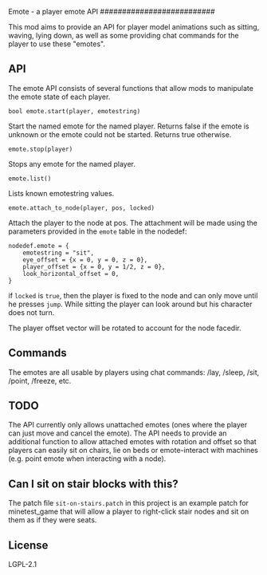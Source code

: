 Emote - a player emote API
##########################

This mod aims to provide an API for player model animations such
as sitting, waving, lying down, as well as some providing chat
commands for the player to use these "emotes".

## API

The emote API consists of several functions that allow mods to
manipulate the emote state of each player.

`bool emote.start(player, emotestring)`

Start the named emote for the named player. Returns false if
the emote is unknown or the emote could not be started. Returns
true otherwise.

`emote.stop(player)`

Stops any emote for the named player.

`emote.list()`

Lists known emotestring values.

`emote.attach_to_node(player, pos, locked)`

Attach the player to the node at pos. The attachment will be made using the
parameters provided in the `emote` table in the nodedef:
```
nodedef.emote = {
	emotestring = "sit",
	eye_offset = {x = 0, y = 0, z = 0},
	player_offset = {x = 0, y = 1/2, z = 0},
	look_horizontal_offset = 0,
}
```

if `locked` is `true`, then the player is fixed to the node and can only
move until he presses `jump`. While sitting the player can look around but
his character does not turn.

The player offset vector will be rotated to account for the node facedir.

## Commands

The emotes are all usable by players using chat commands:
/lay, /sleep, /sit, /point, /freeze, etc.

## TODO

The API currently only allows unattached emotes (ones where the
player can just move and cancel the emote). The API needs to
provide an additional function to allow attached emotes with
rotation and offset so that players can easily sit on chairs,
lie on beds or emote-interact with machines (e.g. point emote
when interacting with a node).

## Can I sit on stair blocks with this?

The patch file `sit-on-stairs.patch` in this project is an example
patch for minetest_game that will allow a player to right-click stair
nodes and sit on them as if they were seats.

## License

LGPL-2.1
